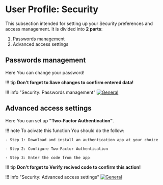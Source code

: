 # User Profile: Security

This subsection intended for setting up your Security preferences and access management.
It is divided into **2 parts**:

1. Passwords management
2. Advanced access settings


## Passwords management

Here You can change your password!

!!! tip
    **Don't forget to Save changes to confirm entered data!**

!!! info "Security: Passwords management"
    [![General](../images/security1.png)](../images/security1.png)



## Advanced access settings

Here You can set up **"Two-Factor Authentication"**. 

!!! note
    To acivate this function You should do the follow:
    
    - Step 1: Download and install an authentication app at your choice

    - Step 2: Configure Two-Factor Authentication

    - Step 3: Enter the code from the app


!!! tip
    **Don't forget to Verify recived code to confirm this action!**

!!! info "Security: Advanced access settings"
    [![General](../images/security2.png)](../images/security2.png)